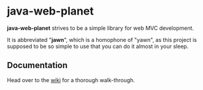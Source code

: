 # java-web-planet

**java-web-planet** strives to be a simple library for web MVC development. 

It is abbreviated "**jawn**", which is a homophone of "yawn", as this project is supposed to be so simple to use
that you can do it almost in your sleep.

## Documentation
Head over to the [wiki](https://github.com/MTDdk/jawn/wiki) for a thorough walk-through.